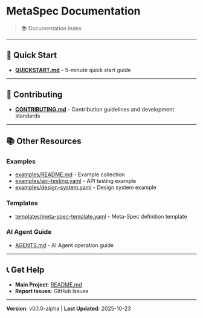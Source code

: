 # MetaSpec Documentation

> 📚 Documentation Index

---

## 🚀 Quick Start

- **[QUICKSTART.md](./QUICKSTART.md)** - 5-minute quick start guide

---

## 🤝 Contributing

- **[CONTRIBUTING.md](./CONTRIBUTING.md)** - Contribution guidelines and development standards

---

## 📚 Other Resources

### **Examples**
- [examples/README.md](../examples/README.md) - Example collection
- [examples/api-testing.yaml](../examples/api-testing.yaml) - API testing example
- [examples/design-system.yaml](../examples/design-system.yaml) - Design system example

### **Templates**
- [templates/meta-spec-template.yaml](../templates/meta-spec-template.yaml) - Meta-Spec definition template

### **AI Agent Guide**
- [AGENTS.md](../AGENTS.md) - AI Agent operation guide

---

## 📞 Get Help

- **Main Project**: [README.md](../README.md)
- **Report Issues**: GitHub Issues

---

**Version**: v0.1.0-alpha | **Last Updated**: 2025-10-23
